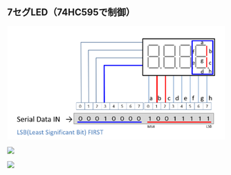 ## 7セグLED（74HC595で制御）

![](/doc/7seguled_and_74hc595.png.png)

![](http://yongjinworld.com/wp-content/uploads/2015/11/%EA%B7%B8%EB%A6%BC1.png)

![](/doc/arduino-multifunctionshield.png)